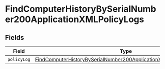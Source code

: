 # FindComputerHistoryBySerialNumber200ApplicationXMLPolicyLogs


## Fields

| Field                                                                                                                                                                     | Type                                                                                                                                                                      | Required                                                                                                                                                                  | Description                                                                                                                                                               |
| ------------------------------------------------------------------------------------------------------------------------------------------------------------------------- | ------------------------------------------------------------------------------------------------------------------------------------------------------------------------- | ------------------------------------------------------------------------------------------------------------------------------------------------------------------------- | ------------------------------------------------------------------------------------------------------------------------------------------------------------------------- |
| `policyLog`                                                                                                                                                               | [FindComputerHistoryBySerialNumber200ApplicationXMLPolicyLogsPolicyLog](../../models/operations/findcomputerhistorybyserialnumber200applicationxmlpolicylogspolicylog.md) | :heavy_minus_sign:                                                                                                                                                        | N/A                                                                                                                                                                       |